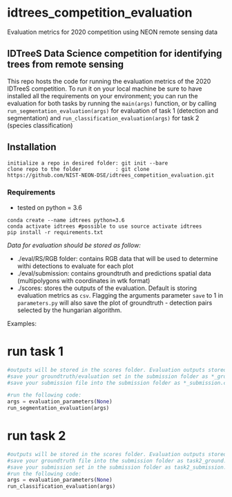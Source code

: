 # idtrees_competition_evaluation
Evaluation metrics for 2020 competition using NEON remote sensing data

<h2> IDTreeS Data Science competition for identifying trees from remote sensing </h2>

This repo hosts the code for running the evaluation metrics of the 2020 IDTreeS competition. 
To run it on your local machine be sure to have installed all the requirements on your environment; 
you can run the evaluation for both tasks by running the `main(args)` function, 
or by calling `run_segmentation_evaluation(args)` for evaluation of task 1  (detection and segmentation)
and `run_classification_evaluation(args)` for task 2 (species classification)

## Installation
```
initialize a repo in desired folder: git init --bare
clone repo to the folder           : git clone https://github.com/NIST-NEON-DSE/idtrees_competition_evaluation.git
```
### Requirements
- tested on python = 3.6
```
conda create --name idtrees python=3.6
conda activate idtrees #possible to use source activate idtrees
pip install -r requirements.txt
```

*Data for evaluation should be stored as follow:*
- ./eval/RS/RGB folder: contains RGB data that will be used to determine withi detections to evaluate for each plot
- ./eval/submission: contains groundtruth and predictions spatial data (multipolygons with coordinates in wtk format)
- ./scores: stores the outputs of the evaluation. Default is storing evaluation metrics as `csv`. Flagging the arguments parameter `save` to 1 in `parameters.py` will also save the plot of groundtruth - detection pairs selected by the hungarian algorithm.



Examples: 


# run task 1
```python
#outputs will be stored in the scores folder. Evaluation outputs stored in the task1_evaluation.csv file
#save your groundtruth/evaluation set in the submission folder as *_ground.csv (e.g. ./submission/OSBS_ground.csv)
#save your submission file into the submission folder as *_submission.csv  (e.g. ./submission/OSBS_submission.csv)

#run the following code:
args = evaluation_parameters(None)
run_segmentation_evaluation(args)
```
# run task 2
```python
#outputs will be stored in the scores folder. Evaluation outputs stored in the task2_evaluation.csv file
#save your groundtruth file into the submission folder as task2_ground.csv  (e.g. ./submission/task2_ground.csv)
#save your submission set in the submission folder as task2_submission.csv (e.g. ./submission/task2_submission.csv)
#run the following code:
args = evaluation_parameters(None)
run_classification_evaluation(args)
```
